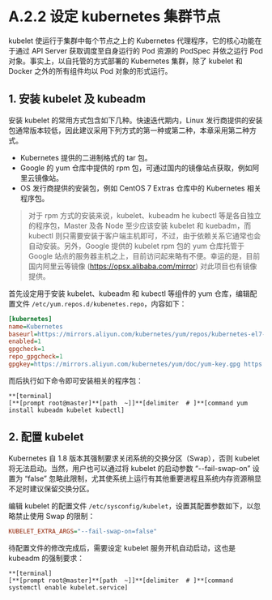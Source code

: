 # A.2.2 设定 kubernetes 集群节点

kubelet 使运行于集群中每个节点之上的 Kubernetes 代理程序，它的核心功能在于通过 API Server 获取调度至自身运行的 Pod 资源的 PodSpec 并依之运行 Pod 对象。事实上，以自托管的方式部署的 Kubernetes 集群，除了 kubelet 和 Docker 之外的所有组件均以 Pod 对象的形式运行。

## 1. 安装 kubelet 及 kubeadm

安装 kubelet 的常用方式包含如下几种。快速迭代期内，Linux 发行商提供的安装包通常版本较低，因此建议采用下列方式的第一种或第二种，本章采用第二种方式。

* Kubernetes 提供的二进制格式的 tar 包。
* Google 的 yum 仓库中提供的 rpm 包，可通过国内的镜像站点获取，例如阿里云镜像站。
* OS 发行商提供的安装包，例如 CentOS 7 Extras 仓库中的 Kubernetes 相关程序包。

> 对于 rpm 方式的安装来说，kubelet、kubeadm he kubectl 等是各自独立的程序包，Master 及各 Node 至少应该安装 kubelet 和 kuebadm，而 kubectl 则只需要安装于客户端主机即可，不过，由于依赖关系它通常也会自动安装。另外，Google 提供的 kubelet rpm 包的 yum 仓库托管于 Google 站点的服务器主机之上，目前访问起来略有不便。幸运的是，目前国内阿里云等镜像 (https://opsx.alibaba.com/mirror) 对此项目也有镜像提供。

首先设定用于安装 kubelet、kubeadm 和 kubectl 等组件的 yum 仓库，编辑配置文件 `/etc/yum.repos.d/kubenetes.repo`，内容如下：

```ini
[kubernetes]
name=Kubernetes
baseurl=https://mirrors.aliyun.com/kubernetes/yum/repos/kubernetes-el7-x86_64/
enabled=1
gpgcheck=1
repo_gpgcheck=1
gpgkey=https://mirrors.aliyun.com/kubernetes/yum/doc/yum-key.gpg https://mirrors.aliyun.com/kubernetes/yum/doc/rpm-package-key.gpg
```

而后执行如下命令即可安装相关的程序包：

```
**[terminal]
[**[prompt root@master]**[path  ~]]**[delimiter  # ]**[command yum install kubeadm kubelet kubectl]
```

## 2. 配置 kubelet

Kubernetes 自 1.8 版本其强制要求关闭系统的交换分区（Swap），否则 kubelet 将无法启动。当然，用户也可以通过将 kubelet 的启动参数 “--fail-swap-on” 设置为 “false” 忽略此限制，尤其使系统上运行有其他重要进程且系统内存资源稍显不足时建议保留交换分区。

编辑 kubelet 的配置文件 `/etc/sysconfig/kubelet`，设置其配置参数如下，以忽略禁止使用 Swap 的限制：

```ini
KUBELET_EXTRA_ARGS="--fail-swap-on=false"
```

待配置文件的修改完成后，需要设定 kubelet 服务开机自动启动，这也是 kubeadm 的强制要求：

```
**[terminal]
[**[prompt root@master]**[path  ~]]**[delimiter  # ]**[command systemctl enable kubelet.service]
```
